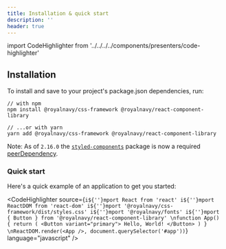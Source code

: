 ```yaml
---
title: Installation & quick start
description: ''
header: true
---
```


import CodeHighlighter from '../../../../components/presenters/code-highlighter'

## Installation

To install and save to your project's package.json dependencies, run:

```
// with npm
npm install @royalnavy/css-framework @royalnavy/react-component-library

// ...or with yarn
yarn add @royalnavy/css-framework @royalnavy/react-component-library
```

Note: As of `2.16.0` the [`styled-components`](https://github.com/styled-components/styled-components) package is now a required [peerDependency](https://nodejs.org/en/blog/npm/peer-dependencies/).

### Quick start

Here's a quick example of an application to get you started:

<CodeHighlighter 
source={`i${''}mport React from 'react'
i${''}mport ReactDOM from 'react-dom'
i${''}mport '@royalnavy/css-framework/dist/styles.css'
i${''}mport '@royalnavy/fonts'
i${''}mport { Button } from '@royalnavy/react-component-library'
\nfunction App() {
  return (
    <Button variant="primary">
      Hello, World!
    </Button>
  )
}
\nReactDOM.render(<App />, document.querySelector('#app'))`}
language="javascript"
/>
